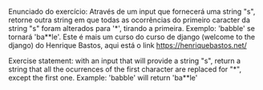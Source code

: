 Enunciado do exercício: Através de um input que fornecerá uma string "s", retorne outra string em que todas as ocorrências do primeiro caracter da string "s" 
foram alterados para '*', tirando a primeira. Exemplo: 'babble' se tornará 'ba**le'. Este é mais um curso do curso de django (welcome to the django) do Henrique Bastos, 
aqui está o link https://henriquebastos.net/

Exercise statement: with an input that will provide a string "s", return a string that all the ocurrences of the first character are replaced for "*", 
except the first one. Example: 'babble' will return 'ba**le'
